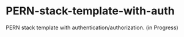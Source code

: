 # PERN-stack-template-with-auth
PERN stack template with authentication/authorization. (in Progress)
